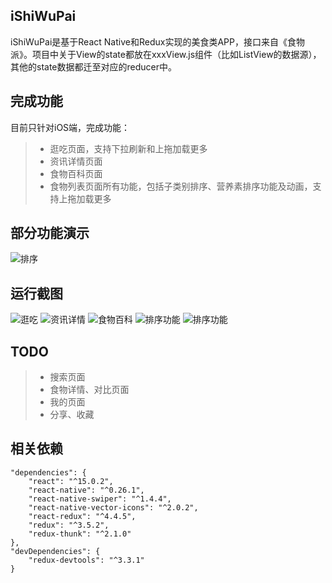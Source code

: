 ## iShiWuPai
iShiWuPai是基于React Native和Redux实现的美食类APP，接口来自《食物派》。项目中关于View的state都放在xxxView.js组件（比如ListView的数据源），其他的state数据都迁至对应的reducer中。

## 完成功能
目前只针对iOS端，完成功能：
>* 逛吃页面，支持下拉刷新和上拖加载更多
>* 资讯详情页面
>* 食物百科页面
>* 食物列表页面所有功能，包括子类别排序、营养素排序功能及动画，支持上拖加载更多

## 部分功能演示
![排序](https://github.com/ljunb/react-native-iShiWuPai/blob/master/screenshot/sortList.gif)

## 运行截图
![逛吃](https://github.com/ljunb/react-native-iShiWuPai/blob/master/screenshot/strolling.png)
![资讯详情](https://github.com/ljunb/react-native-iShiWuPai/blob/master/screenshot/feedDetail.png)
![食物百科](https://github.com/ljunb/react-native-iShiWuPai/blob/master/screenshot/categories.png)
![排序功能](https://github.com/ljunb/react-native-iShiWuPai/blob/master/screenshot/sortList.png)
![排序功能](https://github.com/ljunb/react-native-iShiWuPai/blob/master/screenshot/subcategory.png)

## TODO
>* 搜索页面
>* 食物详情、对比页面
>* 我的页面
>* 分享、收藏

## 相关依赖
```
"dependencies": {
    "react": "^15.0.2",
    "react-native": "^0.26.1",
    "react-native-swiper": "^1.4.4",
    "react-native-vector-icons": "^2.0.2",
    "react-redux": "^4.4.5",
    "redux": "^3.5.2",
    "redux-thunk": "^2.1.0"
},
"devDependencies": {
    "redux-devtools": "^3.3.1"
}
```